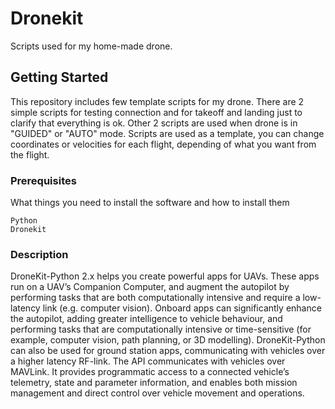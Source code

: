 # Dronekit

Scripts used for my home-made drone.

## Getting Started

This repository includes few template scripts for my drone. There are 2 simple scripts for testing connection and for takeoff and landing just to clarify that everything is ok. Other 2 scripts are used when drone is in "GUIDED" or "AUTO" mode. Scripts are used as a template, you can change coordinates or velocities for each flight, depending of what you want from the flight.

### Prerequisites

What things you need to install the software and how to install them

```
Python
Dronekit
```

### Description

DroneKit-Python 2.x helps you create powerful apps for UAVs. These apps run on a UAV’s Companion Computer, and augment the autopilot by performing tasks that are both computationally intensive and require a low-latency link (e.g. computer vision).  Onboard apps can significantly enhance the autopilot, adding greater intelligence to vehicle behaviour, and performing tasks that are computationally intensive or time-sensitive (for example, computer vision, path planning, or 3D modelling). DroneKit-Python can also be used for ground station apps, communicating with vehicles over a higher latency RF-link. The API communicates with vehicles over MAVLink. It provides programmatic access to a connected vehicle’s telemetry, state and parameter information, and enables both mission management and direct control over vehicle movement and operations.
